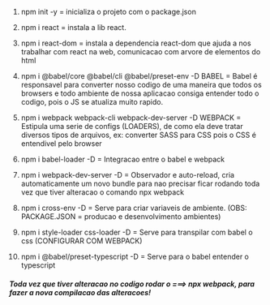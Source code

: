  1. npm init -y = inicializa o projeto com o package.json

2. npm i react = instala a lib react.

3. npm i react-dom = instala a dependencia react-dom que ajuda a nos trabalhar com react na web, comunicacao com arvore de   elementos do html
  
4. npm i @babel/core @babel/cli @babel/preset-env -D 
    BABEL = Babel é responsavel para converter nosso codigo de uma maneira que todos os browsers e todo ambiente de nossa aplicacao consiga entender todo o codigo, pois o JS se atualiza muito rapido. 

5. npm i webpack webpack-cli webpack-dev-server -D
    WEBPACK = Estipula uma serie de configs (LOADERS), de como ela deve tratar diversos tipos de arquivos, ex: converter SASS para CSS pois o CSS é entendivel pelo browser

6. npm i babel-loader -D = Integracao entre o babel e webpack

7. npm i webpack-dev-server -D = 
    Observador e auto-reload, cria automaticamente um novo bundle para nao precisar ficar rodando toda vez que tiver alteracao o comando npx webpack

8. npm i cross-env -D = Serve para criar variaveis de ambiente. (OBS: PACKAGE.JSON = producao e desenvolvimento ambientes)

9. npm i style-loader css-loader -D = Serve para transpilar com babel o css (CONFIGURAR COM WEBPACK)

10. npm i @babel/preset-typescript -D = Serve para o babel entender o typescript

##### Toda vez que tiver alteracao no codigo rodar o ===> npx webpack, para fazer a nova compilacao das alteracoes!
